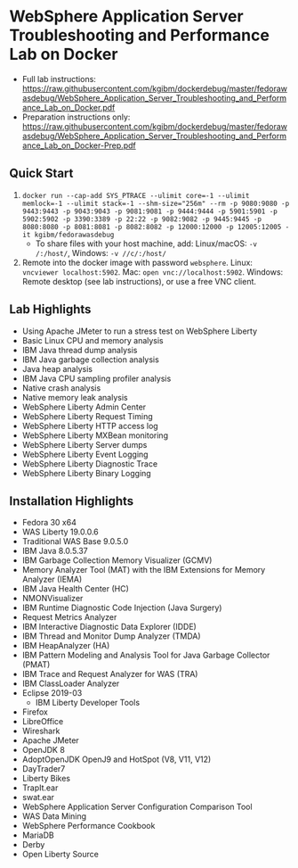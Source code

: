 # WebSphere Application Server Troubleshooting and Performance Lab on Docker

* Full lab instructions: https://raw.githubusercontent.com/kgibm/dockerdebug/master/fedorawasdebug/WebSphere_Application_Server_Troubleshooting_and_Performance_Lab_on_Docker.pdf
* Preparation instructions only: https://raw.githubusercontent.com/kgibm/dockerdebug/master/fedorawasdebug/WebSphere_Application_Server_Troubleshooting_and_Performance_Lab_on_Docker-Prep.pdf

## Quick Start

1. `docker run --cap-add SYS_PTRACE --ulimit core=-1 --ulimit memlock=-1 --ulimit stack=-1 --shm-size="256m" --rm -p 9080:9080 -p 9443:9443 -p 9043:9043 -p 9081:9081 -p 9444:9444 -p 5901:5901 -p 5902:5902 -p 3390:3389 -p 22:22 -p 9082:9082 -p 9445:9445 -p 8080:8080 -p 8081:8081 -p 8082:8082 -p 12000:12000 -p 12005:12005 -it kgibm/fedorawasdebug`
   * To share files with your host machine, add: Linux/macOS: `-v /:/host/`, Windows: `-v //c/:/host/`
1. Remote into the docker image with password `websphere`. Linux: `vncviewer localhost:5902`. Mac: `open vnc://localhost:5902`. Windows: Remote desktop (see lab instructions), or use a free VNC client.

## Lab Highlights

* Using Apache JMeter to run a stress test on WebSphere Liberty
* Basic Linux CPU and memory analysis
* IBM Java thread dump analysis
* IBM Java garbage collection analysis
* Java heap analysis
* IBM Java CPU sampling profiler analysis
* Native crash analysis
* Native memory leak analysis
* WebSphere Liberty Admin Center
* WebSphere Liberty Request Timing
* WebSphere Liberty HTTP access log
* WebSphere Liberty MXBean monitoring
* WebSphere Liberty Server dumps
* WebSphere Liberty Event Logging
* WebSphere Liberty Diagnostic Trace
* WebSphere Liberty Binary Logging

## Installation Highlights

* Fedora 30 x64
* WAS Liberty 19.0.0.6
* Traditional WAS Base 9.0.5.0
* IBM Java 8.0.5.37
* IBM Garbage Collection Memory Visualizer (GCMV)
* Memory Analyzer Tool (MAT) with the IBM Extensions for Memory Analyzer (IEMA)
* IBM Java Health Center (HC)
* NMONVisualizer
* IBM Runtime Diagnostic Code Injection (Java Surgery)
* Request Metrics Analyzer
* IBM Interactive Diagnostic Data Explorer (IDDE)
* IBM Thread and Monitor Dump Analyzer (TMDA)
* IBM HeapAnalyzer (HA)
* IBM Pattern Modeling and Analysis Tool for Java Garbage Collector (PMAT)
* IBM Trace and Request Analyzer for WAS (TRA)
* IBM ClassLoader Analyzer
* Eclipse 2019-03
  * IBM Liberty Developer Tools
* Firefox
* LibreOffice
* Wireshark
* Apache JMeter
* OpenJDK 8
* AdoptOpenJDK OpenJ9 and HotSpot (V8, V11, V12)
* DayTrader7
* Liberty Bikes
* TrapIt.ear
* swat.ear
* WebSphere Application Server Configuration Comparison Tool
* WAS Data Mining
* WebSphere Performance Cookbook
* MariaDB
* Derby
* Open Liberty Source
